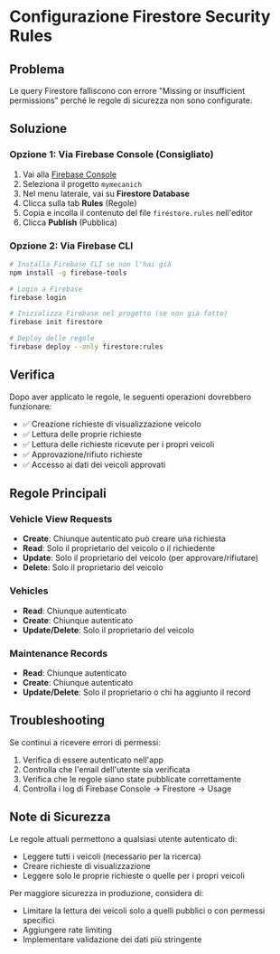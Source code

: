 # Configurazione Firestore Security Rules

## Problema
Le query Firestore falliscono con errore "Missing or insufficient permissions" perché le regole di sicurezza non sono configurate.

## Soluzione

### Opzione 1: Via Firebase Console (Consigliato)

1. Vai alla [Firebase Console](https://console.firebase.google.com/)
2. Seleziona il progetto `mymecanich`
3. Nel menu laterale, vai su **Firestore Database**
4. Clicca sulla tab **Rules** (Regole)
5. Copia e incolla il contenuto del file `firestore.rules` nell'editor
6. Clicca **Publish** (Pubblica)

### Opzione 2: Via Firebase CLI

```bash
# Installa Firebase CLI se non l'hai già
npm install -g firebase-tools

# Login a Firebase
firebase login

# Inizializza Firebase nel progetto (se non già fatto)
firebase init firestore

# Deploy delle regole
firebase deploy --only firestore:rules
```

## Verifica

Dopo aver applicato le regole, le seguenti operazioni dovrebbero funzionare:

- ✅ Creazione richieste di visualizzazione veicolo
- ✅ Lettura delle proprie richieste
- ✅ Lettura delle richieste ricevute per i propri veicoli
- ✅ Approvazione/rifiuto richieste
- ✅ Accesso ai dati dei veicoli approvati

## Regole Principali

### Vehicle View Requests
- **Create**: Chiunque autenticato può creare una richiesta
- **Read**: Solo il proprietario del veicolo o il richiedente
- **Update**: Solo il proprietario del veicolo (per approvare/rifiutare)
- **Delete**: Solo il proprietario del veicolo

### Vehicles
- **Read**: Chiunque autenticato
- **Create**: Chiunque autenticato
- **Update/Delete**: Solo il proprietario del veicolo

### Maintenance Records
- **Read**: Chiunque autenticato
- **Create**: Chiunque autenticato
- **Update/Delete**: Solo il proprietario o chi ha aggiunto il record

## Troubleshooting

Se continui a ricevere errori di permessi:

1. Verifica di essere autenticato nell'app
2. Controlla che l'email dell'utente sia verificata
3. Verifica che le regole siano state pubblicate correttamente
4. Controlla i log di Firebase Console → Firestore → Usage

## Note di Sicurezza

Le regole attuali permettono a qualsiasi utente autenticato di:
- Leggere tutti i veicoli (necessario per la ricerca)
- Creare richieste di visualizzazione
- Leggere solo le proprie richieste o quelle per i propri veicoli

Per maggiore sicurezza in produzione, considera di:
- Limitare la lettura dei veicoli solo a quelli pubblici o con permessi specifici
- Aggiungere rate limiting
- Implementare validazione dei dati più stringente
